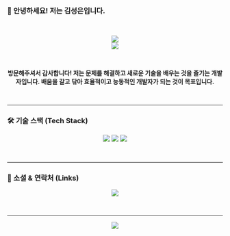 ### 👋 안녕하세요! 저는 김성은입니다.
<br>

<p align="center">
  <img src="https://github-readme-stats.vercel.app/api?username=kse76310&show_icons=true&theme=merko&include_all_commits=true&count_private=true"/>
  <br>
  <img src="https://github-readme-stats.vercel.app/api/top-langs/?username=kse76310&layout=compact&langs_count=7&theme=merko"/>
</p>

<br>

<p align="center">
  <b>방문해주셔서 감사합니다! 저는 문제를 해결하고 새로운 기술을 배우는 것을 즐기는 개발자입니다.
    배움을 갈고 닦아 효율적이고 능동적인 개발자가 되는 것이 목표입니다. </b>
</p>

<br>
<hr>

### 🛠️ 기술 스택 (Tech Stack)

<p align="center">
  <img src="https://img.shields.io/badge/Python-3776AB?style=for-the-badge&logo=Python&logoColor=white"> 
  <img src="https://img.shields.io/badge/C-F7DF1E?style=for-the-badge&logo=C&logoColor=black">
  <img src="https://img.shields.io/badge/Linux-61DAFB?style=for-the-badge&logo=linux&logoColor=black">
</p>

<br>
<hr>

### 🔗 소셜 & 연락처 (Links)

<p align="center">
  <a href="mailto:kse76310@naver.com"><img src="https://img.shields.io/badge/Email-ea4335?style=for-the-badge&logo=gmail&logoColor=white"></a>
</p>

<br>
<hr>

<p align="center">
  <img src="https://hits.seeyoufarm.com/api/count/incr/badge.svg?url=https%3A%2F%2Fgithub.com%2FYOUR_GITHUB_ID&count_bg=%2379C83D&title_bg=%23555555&icon=&icon_color=%23E7E7E7&title=visitors&edge_flat=false"/>
</p>


